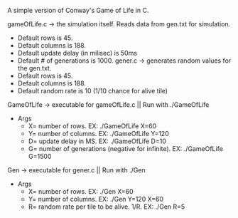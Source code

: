 A simple version of Conway's Game of Life in C.

gameOfLife.c -> the simulation itself. Reads data from gen.txt for simulation.
- Default rows is 45.
- Default columns is 188.
- Default update delay (in milisec) is 50ms
- Default # of generations is 1000.
gener.c -> generates random values for the gen.txt.
- Default rows is 45.
- Default columns is 188.
- Default random rate is 10 (1/10 chance for alive tile)



GameOfLife -> executable for gameOfLife.c || Run with ./GameOfLife
- Args
  - X= number of rows. EX: ./GameOfLife X=60
  - Y= number of columns. EX: ./GameOfLife Y=120
  - D= update delay in MS. EX: ./GameOfLife D=10
  - G= number of generations (negative for infinite). EX: ./GameOfLife G=1500

Gen -> executable for gener.c || Run with ./Gen
- Args
  - X= number of rows. EX: ./Gen X=60 
  - Y= number of columns. EX: ./Gen Y=120 X=60
  - R= random rate per tile to be alive. 1/R. EX: ./Gen R=5
